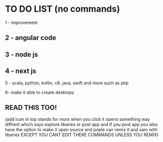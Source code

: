 # TO DO LIST (no commands)
1 - improvement

## 2 - angular code
## 3 - node js
## 4 - next js

5 - scala, python, koltin, c#, java, swift and more such as php

6- make it able to create desktops
## READ THIS TOO!
(add icon in top stands for more when you click it opens something way diffrent which says explore libaries or post app and if you post app you also have the option to make it open source
and pople can remix it and sam with libaries EXCEPT YOU CANT EDIT THERE COMMANDS UNLESS YOU REMIX)
